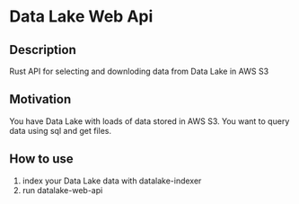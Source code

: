 # Data Lake Web Api
## Description
Rust API for selecting and downloding data from Data Lake in AWS S3
## Motivation
You have Data Lake with loads of data stored in AWS S3. You want to query data using sql and get files. 

## How to use
1) index your Data Lake data with datalake-indexer
2) run datalake-web-api
